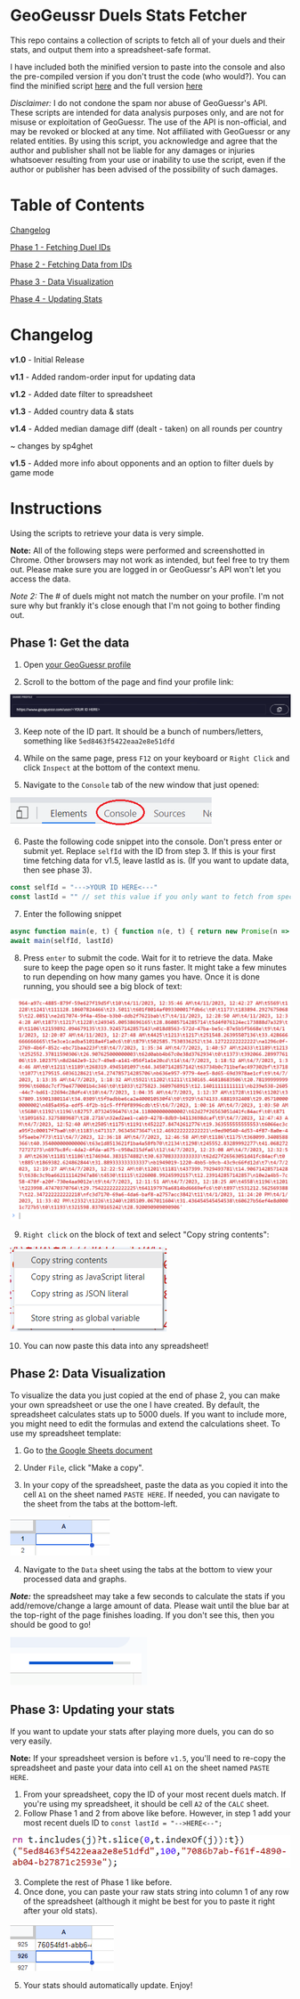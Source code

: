 # GeoGeussr Duels Stats Fetcher

This repo contains a collection of scripts to fetch all of your duels and their stats, and output them into a spreadsheet-safe format.

I have included both the minified version to paste into the console and also the pre-compiled version if you don't trust the code (who would?). You can find the minified script [here](main_condensed.js) and the full version [here](main.js)


*Disclaimer:* I do not condone the spam nor abuse of GeoGuessr's API. These scripts are intended for data analysis purposes only, and are not for misuse or exploitation of GeoGuessr. The use of the API is non-official, and may be revoked or blocked at any time. Not affiliated with GeoGuessr or any related entities. By using this script, you acknowledge and agree that the author and publisher shall not be liable for any damages or injuries whatsoever resulting from your use or inability to use the script, even if the author or publisher has been advised of the possibility of such damages.

# Table of Contents

[Changelog](#changelog)

[Phase 1 - Fetching Duel IDs](#phase-1-fetching-duel-ids)

[Phase 2 - Fetching Data from IDs](#phase-2-fetching-duel-data)

[Phase 3 - Data Visualization](#phase-3-data-visualization)

[Phase 4 - Updating Stats](#phase-4-updating-your-stats)


# Changelog

**v1.0** - Initial Release

**v1.1** - Added random-order input for updating data

**v1.2** - Added date filter to spreadsheet

**v1.3** - Added country data & stats

**v1.4** - Added median damage diff (dealt - taken) on all rounds per country

~ changes by sp4ghet

**v1.5** - Added more info about opponents and an option to filter duels by game mode

# Instructions

Using the scripts to retrieve your data is very simple.

**Note:** All of the following steps were performed and screenshotted in Chrome. Other browsers may not work as intended, but feel free to try them out. Please make sure you are logged in or GeoGuessr's API won't let you access the data.

*Note 2:* The # of duels might not match the number on your profile. I'm not sure why but frankly it's close enough that I'm not going to bother finding out.

## Phase 1: Get the data

1. Open [your GeoGuessr profile](https://www.geoguessr.com/me/profile)

2. Scroll to the bottom of the page and find your profile link:

![Profile link](images/profile_link.png)

3. Keep note of the ID part. It should be a bunch of numbers/letters, something like `5ed8463f5422eaa2e8e51dfd`

4. While on the same page, press `F12` on your keyboard or `Right Click` and click `Inspect` at the bottom of the context menu.

5. Navigate to the `Console` tab of the new window that just opened:

![Console](images/console.png)

6. Paste the following code snippet into the console. Don't press enter or submit yet. Replace `selfId` with the ID from step 3.
   If this is your first time fetching data for v1.5, leave lastId as is. (If you want to update data, then see phase 3).

```js
const selfId = "--->YOUR ID HERE<---"
const lastId = "" // set this value if you only want to fetch from specific duel (see Phase 3)
```

7. Enter the following snippet
```javascript
async function main(e, t) { function n(e, t) { return new Promise(n => { setTimeout(() => { n(e()) }, t) }) } function o(e) { return [...e.matchAll(/\\"gameId\\":\\"([\w\d\-]*)\\",\\"gameMode\\":\\"Duels\\"/g)].map(e => e[1]) } function a(t) { return btoa(`{"HashKey":{"S":"${e + "_activity"}"},"Created":{"S":"${t}"}}`) } async function r(e = 1, t = "", r = "") { let p = r, s = []; for (let l = 0; l < e; l++) { console.log("Fetching page", l + 1); let i = "https://www.geoguessr.com/api/v4/feed/private"; "" !== p && (i += "?paginationToken=" + p); let u = await (await fetch(i)).json(); if (0 === u.entries.length) { console.log("All data fetched."); break } if (s.push(...o(JSON.stringify(u))), s.includes(t)) break; p = a(u.entries[u.entries.length - 1].time.substring(0, 23) + "Z"), await n(() => console.log("Done"), 500) } let d = s.filter((e, t, n) => n.indexOf(e) === t); return d.includes(t) ? d.slice(0, d.indexOf(t)) : d } let p = await r(1e3, t), s = {}; async function l(t) { let n = {}; n.id = t.gameId, n.rounds = t.currentRoundNumber, n.startDate = new Date(t.rounds[0].startTime).toLocaleString("en-US"), n.endDate = new Date(t.rounds[n.rounds - 1].endTime).toLocaleString("en-US"), n.mode = t.options.competitiveGameMode; for (let o = 0; o < 2; o++) { let a = t.teams[o]; if (a.players[0].playerId === e) { if (n.selfHp = a.health, null === a.players[0].progressChange) n.befElo = a.players[0].rating, n.aftElo = n.befElo; else { let r = a.players[0].progressChange.competitiveProgress; null === r ? (n.befElo = a.players[0].rating, n.aftElo = n.befElo) : (n.befElo = r.ratingBefore, n.aftElo = r.ratingAfter) } [n.selfDist, n.selfTtg, n.selfCountries] = i(a.players[0].guesses, t.rounds, a.roundResults, t.teams[1 - o].roundResults) } else { if (n.oppId = a.players[0].playerId, n.oppHp = a.health, n.oppElo = a.players[0].rating, [n.oppDist, n.oppTtg, _nil] = i(a.players[0].guesses, t.rounds), !s[n.oppId]) { let p = `https://www.geoguessr.com/api/v3/users/${n.oppId}`; try { let l = await fetch(p, { credentials: "include" }), u = await l.json(); s[n.oppId] = u } catch (d) { if (d.response.status >= 400) { n.oppName = "Deleted User", n.oppCountry = "", n.oppBanned = !0, n.oppBlueCheck = !1, n.oppCreator = !1; continue } } } let c = s[n.oppId]; n.oppName = c.nick, n.oppCountry = c.countryCode, n.oppBanned = c.isBanned, n.oppBluecheck = (2 & c.flair) != 0, n.oppCreator = c.isCreator } } return n } function i(e, t, n = null, o = null) { let a = 0, r = 0, p = 0, s = {}; for (let l of e) { let i = l.roundNumber - 1, u = (new Date(l.created) - new Date(t[i].startTime)) / 1e3; if (p++, a += l.distance, r += u, !n) continue; let d = t[i].panorama?.countryCode; "" !== d && (d in s || (s[d] = [0, 0, 0, 0, 0, 0]), s[d][0]++, s[d][1] += l.distance, s[d][2] += u, n[i].healthAfter >= n[i].healthBefore ? s[d][3]++ : s[d][4] += o[i].score - n[i].score, s[d][5] += n[i].score - o[i].score) } return 0 === p ? ["", ""] : [a / p, r / p, Object.entries(s).map(e => e[0] + "," + e[1].join(",")).join(";")] } async function u(e) { let t = [], o = 0; for (let a of e) { console.log(`Fetching duel #${o++} / ${e.length}`); let r = await fetch(`https://game-server.geoguessr.com/api/duels/${a}`, { credentials: "include" }); r = await r.json(); let p = await l(r); t.push(p), await n(() => null, 150) } return t } let d = { id: "ID", rounds: "# Rounds", startDate: "Start Date", endDate: "End Date", selfHp: "My Health", befElo: "Start ELO", aftElo: "End ELO", selfDist: "Avg Distance", selfTtg: "Avg TTG", oppId: "Opp ID", oppHp: "Opp Health", oppElo: "Opp ELO", oppDist: "Opp Distance", oppTtg: "Opp TTG", selfCountries: "Self Countries", mode: "Game Mode", oppName: "Opp Name", oppCountry: "Opp Country", oppBanned: "Opp Banned", oppBluecheck: "Opp Bluecheck", oppCreator: "Opp Creator" }, c = await u(p), f = function e(t, n = "	", o = d) { let a = ""; for (let r of t = [...t]) { for (let p in o) a += r[p] + n; a += "\n" } return a }(c); return f }
await main(selfId, lastId)
```

8. Press `enter` to submit the code. Wait for it to retrieve the data. Make sure to keep the page open so it runs faster. It might take a few minutes to run depending on how many games you have. Once it is done running, you should see a big block of text:

![Data output](images/data_output.png)

9. `Right click` on the block of text and select "Copy string contents":

![Copy data](images/copy_string.png)

10. You can now paste this data into any spreadsheet!

## Phase 2: Data Visualization

To visualize the data you just copied at the end of phase 2, you can make your own spreadsheet or use the one I have created. By default, the spreadsheet calculates stats up to 5000 duels. If you want to include more, you might need to edit the formulas and extend the calculations sheet. To use my spreadsheet template:

1. Go to [the Google Sheets document](https://docs.google.com/spreadsheets/d/1TNY27d5CZUdjiE7bWMnCSq1uu630liZE94xA0q9UgDE/edit?usp=sharing)

2. Under `File`, click "Make a copy".

3. In your copy of the spreadsheet, paste the data as you copied it into the cell `A1` on the sheet named `PASTE HERE`. If needed, you can navigate to the sheet from the tabs at the bottom-left.

![A1 Cell](images/A1.png)

4. Navigate to the `Data` sheet using the tabs at the bottom to view your processed data and graphs.

***Note:*** the spreadsheet may take a few seconds to calculate the stats if you add/remove/change a large amount of data. Please wait until the blue bar at the top-right of the page finishes loading. If you don't see this, then you should be good to go!

![Loading](images/loading.png)


## Phase 3: Updating your stats
If you want to update your stats after playing more duels, you can do so very easily.

**Note:** If your spreadsheet version is before `v1.5`, you'll need to re-copy the spreadsheet and paste your data into cell `A1` on the sheet named `PASTE HERE`.

1. From your spreadsheet, copy the ID of your most recent duels match. If you're using my spreadsheet, it should be cell `A2` of the `CALC` sheet.
2. Follow Phase 1 and 2 from above like before. However, in step 1 add your most recent duels ID to `const lastId = "-->HERE<--";`

![Updated Script](images/update.png)

3. Complete the rest of Phase 1 like before.
4. Once done, you can paste your raw stats string into column 1 of any row of the spreadsheet (although it might be best for you to paste it right after your old stats).

![Paste New Stats](images/updatepaste.png)

5. Your stats should automatically update. Enjoy!
